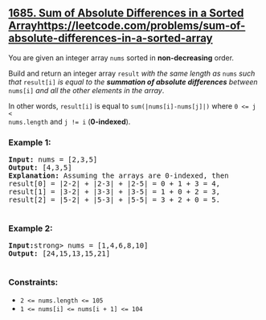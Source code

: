 ## [1685. Sum of Absolute Differences in a Sorted Array]()https://leetcode.com/problems/sum-of-absolute-differences-in-a-sorted-array

You are given an integer array <code>nums</code> sorted in <strong>non-decreasing</strong> order.

Build and return <en>an integer array</em> <code>result</code> <em>with the same length as</em> <code>nums</code> <em>such that</em> <code>result[i]</code> <em>is equal to the <strong>summation of absolute differences</strong> between</em> <code>nums[i]</code> <em>and all the other elements in the array</em>.

In other words, <code>result[i]</code> is equal to <code>sum(|nums[i]-nums[j]|)</code> where <code>0 <= j < nums.length</code> and <code>j != i</code> (<strong>0-indexed</strong>).

### **Example 1:**
<pre>
<strong>Input:</strong> nums = [2,3,5]
<strong>Output:</strong> [4,3,5]
<strong>Explanation:</strong> Assuming the arrays are 0-indexed, then
result[0] = |2-2| + |2-3| + |2-5| = 0 + 1 + 3 = 4,
result[1] = |3-2| + |3-3| + |3-5| = 1 + 0 + 2 = 3,
result[2] = |5-2| + |5-3| + |5-5| = 3 + 2 + 0 = 5.
  </pre>
  
### **Example 2:**
<pre>
<strong>Input:</strong>strong> nums = [1,4,6,8,10]
<strong>Output:</strong> [24,15,13,15,21]
 </pre>

### **Constraints:**

- <code>2 <= nums.length <= 105</code>
- <code>1 <= nums[i] <= nums[i + 1] <= 104</code>
